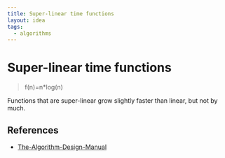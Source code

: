 ```yaml
---
title: Super-linear time functions
layout: idea
tags:
  - algorithms
---
```


# Super-linear time functions

> f(n)=n*log(n)

Functions that are super-linear grow slightly faster than linear, but not by much.

## References

- [The-Algorithm-Design-Manual](/reference/The-Algorithm-Design-Manual)
